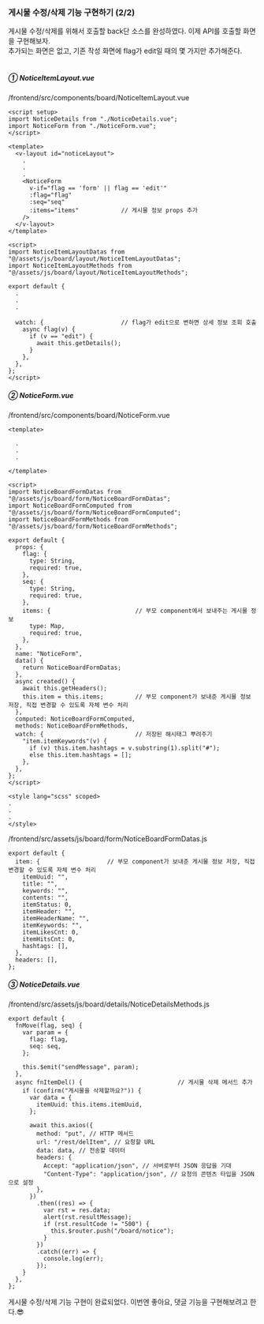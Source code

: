 ### 게시물 수정/삭제 기능 구현하기 (2/2)

게시물 수정/삭제를 위해서 호출할 back단 소스를 완성하였다. 이제 API를 호출할 화면을 구현해보자.<br/>
추가되는 화면은 없고, 기존 작성 화면에 flag가 edit일 때의 몇 가지만 추가해준다.
<br/><br/>

##### ① NoticeItemLayout.vue

/frontend/src/components/board/NoticeItemLayout.vue

```
<script setup>
import NoticeDetails from "./NoticeDetails.vue";
import NoticeForm from "./NoticeForm.vue";
</script>

<template>
  <v-layout id="noticeLayout">
    .
    .
    .
    <NoticeForm
      v-if="flag == 'form' || flag == 'edit'"
      :flag="flag"
      :seq="seq"
      :items="items"            // 게시물 정보 props 추가
    />
  </v-layout>
</template>

<script>
import NoticeItemLayoutDatas from "@/assets/js/board/layout/NoticeItemLayoutDatas";
import NoticeItemLayoutMethods from "@/assets/js/board/layout/NoticeItemLayoutMethods";

export default {
  .
  .
  .

  watch: {                      // flag가 edit으로 변하면 상세 정보 조회 호출
    async flag(v) {
      if (v == "edit") {
        await this.getDetails();
      }
    },
  },
};
</script>

```

##### ② NoticeForm.vue

/frontend/src/components/board/NoticeForm.vue

```
<template>

  .
  .
  .

</template>

<script>
import NoticeBoardFormDatas from "@/assets/js/board/form/NoticeBoardFormDatas";
import NoticeBoardFormComputed from "@/assets/js/board/form/NoticeBoardFormComputed";
import NoticeBoardFormMethods from "@/assets/js/board/form/NoticeBoardFormMethods";

export default {
  props: {
    flag: {
      type: String,
      required: true,
    },
    seq: {
      type: String,
      required: true,
    },
    items: {                        // 부모 component에서 보내주는 게시물 정보
      type: Map,
      required: true,
    },
  },
  name: "NoticeForm",
  data() {
    return NoticeBoardFormDatas;
  },
  async created() {
    await this.getHeaders();
    this.item = this.items;         // 부모 component가 보내준 게시물 정보 저장, 직접 변경할 수 있도록 자체 변수 처리
  },
  computed: NoticeBoardFormComputed,
  methods: NoticeBoardFormMethods,
  watch: {                          // 저장된 해시태그 뿌려주기
    "item.itemKeywords"(v) {
      if (v) this.item.hashtags = v.substring(1).split("#");
      else this.item.hashtags = [];
    },
  },
};
</script>

<style lang="scss" scoped>
.
.
.
</style>
```

/frontend/src/assets/js/board/form/NoticeBoardFormDatas.js

```
export default {
  item: {                   // 부모 component가 보내준 게시물 정보 저장, 직접 변경할 수 있도록 자체 변수 처리
    itemUuid: "",
    title: "",
    keywords: "",
    contents: "",
    itemStatus: 0,
    itemHeader: "",
    itemHeaderName: "",
    itemKeywords: "",
    itemLikesCnt: 0,
    itemHitsCnt: 0,
    hashtags: [],
  },
  headers: [],
};
```

##### ③ NoticeDetails.vue

/frontend/src/assets/js/board/details/NoticeDetailsMethods.js

```
export default {
  fnMove(flag, seq) {
    var param = {
      flag: flag,
      seq: seq,
    };

    this.$emit("sendMessage", param);
  },
  async fnItemDel() {                           // 게시물 삭제 메서드 추가
    if (confirm("게시물을 삭제할까요?")) {
      var data = {
        itemUuid: this.items.itemUuid,
      };

      await this.axios({
        method: "put", // HTTP 메서드
        url: "/rest/delItem", // 요청할 URL
        data: data, // 전송할 데이터
        headers: {
          Accept: "application/json", // 서버로부터 JSON 응답을 기대
          "Content-Type": "application/json", // 요청의 콘텐츠 타입을 JSON으로 설정
        },
      })
        .then((res) => {
          var rst = res.data;
          alert(rst.resultMessage);
          if (rst.resultCode != "500") {
            this.$router.push("/board/notice");
          }
        })
        .catch((err) => {
          console.log(err);
        });
    }
  },
};
```

게시물 수정/삭제 기능 구현이 완료되었다. 이번엔 좋아요, 댓글 기능을 구현해보려고 한다.😎
